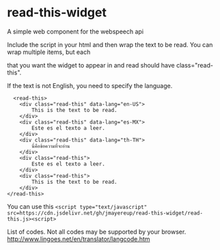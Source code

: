 # read-this-widget
A simple web component for the webspeech api

Include the script in your html and then wrap the text to be read. 
You can wrap multiple items, but each <div> that you want the 
widget to appear in and read should have class="read-this".
  
If the text is not English, you need to specify the language.

      <read-this>
        <div class="read-this" data-lang="en-US">
            This is the text to be read.
        </div>
        <div class="read-this" data-lang="es-MX">
            Este es el texto a leer.
        </div>
        <div class="read-this" data-lang="th-TH">
            นี่คือข้อความที่จะอ่าน
        </div>
        <div class="read-this">
            Este es el texto a leer.
        </div>
        <div class="read-this">
            This is the text to be read.
        </div>
    </read-this>
  
  You can use this `<script type="text/javascript" src=https://cdn.jsdelivr.net/gh/jmayereup/read-this-widget/read-this.js><script>`
  
  List of codes. Not all codes may be supported by your browser.
  http://www.lingoes.net/en/translator/langcode.htm
